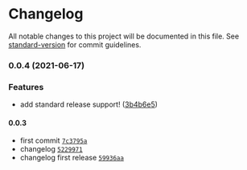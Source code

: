 # Changelog

All notable changes to this project will be documented in this file. See [standard-version](https://github.com/conventional-changelog/standard-version) for commit guidelines.

### 0.0.4 (2021-06-17)


### Features

* add standard release support! ([3b4b6e5](https://github.com/nadia77-a/geolocationApp/commit/3b4b6e59efabc4dad14ea4239ccfeb26547550c6))

#### 0.0.3

- first commit [`7c3795a`](https://github.com/nadia77-a/geolocationApp/commit/7c3795ace7db41e2e3fbb2a8300ca7b46e388374)
- changelog [`5229971`](https://github.com/nadia77-a/geolocationApp/commit/5229971a0adf2aff07a3c225fed6be223b220634)
- changelog first release [`59936aa`](https://github.com/nadia77-a/geolocationApp/commit/59936aa1d276f6bd46e21361815b18bc560dfcdd)
